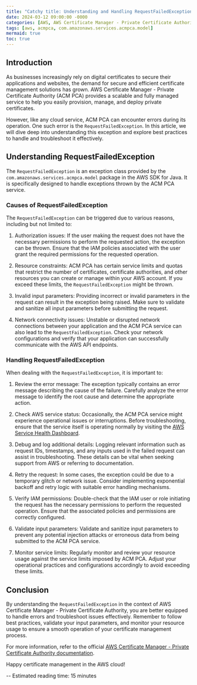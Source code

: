 ```yaml
---
title: "Catchy title: Understanding and Handling RequestFailedException in AWS Certificate Manager - Private Certificate Authority "
date: 2024-03-12 09:00:00 -0000
categories: [AWS, AWS Certificate Manager - Private Certificate Authority]
tags: [aws, acmpca, com.amazonaws.services.acmpca.model]
mermaid: true
toc: true
---
```



## Introduction
As businesses increasingly rely on digital certificates to secure their applications and websites, the demand for secure and efficient certificate management solutions has grown. AWS Certificate Manager - Private Certificate Authority (ACM PCA) provides a scalable and fully managed service to help you easily provision, manage, and deploy private certificates.

However, like any cloud service, ACM PCA can encounter errors during its operation. One such error is the `RequestFailedException`. In this article, we will dive deep into understanding this exception and explore best practices to handle and troubleshoot it effectively.

## Understanding RequestFailedException
The `RequestFailedException` is an exception class provided by the `com.amazonaws.services.acmpca.model` package in the AWS SDK for Java. It is specifically designed to handle exceptions thrown by the ACM PCA service.

### Causes of RequestFailedException
The `RequestFailedException` can be triggered due to various reasons, including but not limited to:

1. Authorization issues: If the user making the request does not have the necessary permissions to perform the requested action, the exception can be thrown. Ensure that the IAM policies associated with the user grant the required permissions for the requested operation.

2. Resource constraints: ACM PCA has certain service limits and quotas that restrict the number of certificates, certificate authorities, and other resources you can create or manage within your AWS account. If you exceed these limits, the `RequestFailedException` might be thrown.

3. Invalid input parameters: Providing incorrect or invalid parameters in the request can result in the exception being raised. Make sure to validate and sanitize all input parameters before submitting the request.

4. Network connectivity issues: Unstable or disrupted network connections between your application and the ACM PCA service can also lead to the `RequestFailedException`. Check your network configurations and verify that your application can successfully communicate with the AWS API endpoints.

### Handling RequestFailedException
When dealing with the `RequestFailedException`, it is important to:

1. Review the error message: The exception typically contains an error message describing the cause of the failure. Carefully analyze the error message to identify the root cause and determine the appropriate action.

2. Check AWS service status: Occasionally, the ACM PCA service might experience operational issues or interruptions. Before troubleshooting, ensure that the service itself is operating normally by visiting the [AWS Service Health Dashboard](https://status.aws.amazon.com/).

3. Debug and log additional details: Logging relevant information such as request IDs, timestamps, and any inputs used in the failed request can assist in troubleshooting. These details can be vital when seeking support from AWS or referring to documentation.

4. Retry the request: In some cases, the exception could be due to a temporary glitch or network issue. Consider implementing exponential backoff and retry logic with suitable error handling mechanisms.

5. Verify IAM permissions: Double-check that the IAM user or role initiating the request has the necessary permissions to perform the requested operation. Ensure that the associated policies and permissions are correctly configured.

6. Validate input parameters: Validate and sanitize input parameters to prevent any potential injection attacks or erroneous data from being submitted to the ACM PCA service.

7. Monitor service limits: Regularly monitor and review your resource usage against the service limits imposed by ACM PCA. Adjust your operational practices and configurations accordingly to avoid exceeding these limits.

## Conclusion
By understanding the `RequestFailedException` in the context of AWS Certificate Manager - Private Certificate Authority, you are better equipped to handle errors and troubleshoot issues effectively. Remember to follow best practices, validate your input parameters, and monitor your resource usage to ensure a smooth operation of your certificate management process.

For more information, refer to the official [AWS Certificate Manager - Private Certificate Authority documentation](https://docs.aws.amazon.com/acmpca/latest/APIReference/Welcome.html).

Happy certificate management in the AWS cloud!

\--
Estimated reading time: 15 minutes